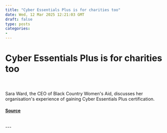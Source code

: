```yaml
---
title: "Cyber Essentials Plus is for charities too"
date: Wed, 12 Mar 2025 12:21:03 GMT
draft: false
type: posts
categories: 
- 
---
```

# Cyber Essentials Plus is for charities too

<br/>

<br/>
Sara Ward, the CEO of Black Country Women's Aid, discusses her organisation's experience of gaining Cyber Essentials Plus certification.

#### [Source](https://www.ncsc.gov.uk/blog-post/cyber-essentials-plus-is-for-charities-too)

<br/>
---
